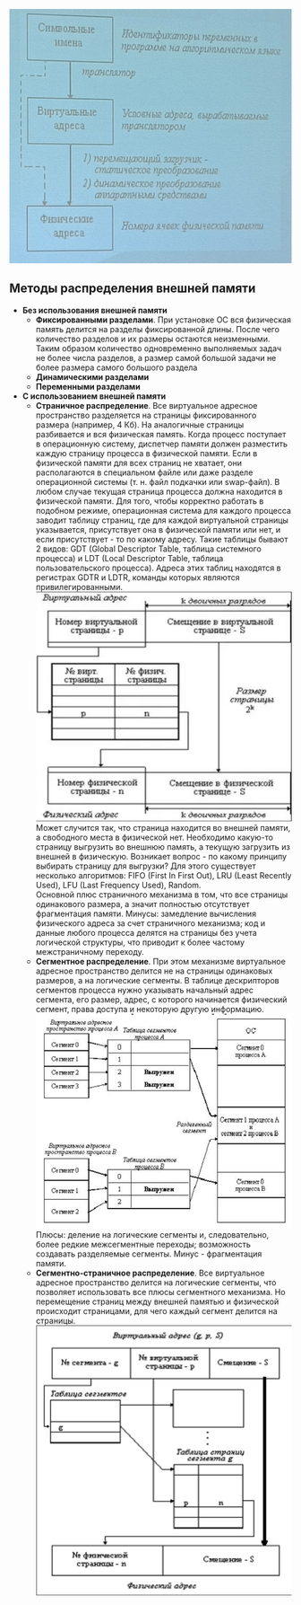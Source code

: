 ![Управление памятью в ОС](../Pictures/06_01.%20Управление%20памятью%20в%20ОС.png)  
## Методы распределения внешней памяти
- **Без использования внешней памяти**
	- **Фиксированными разделами**. При установке ОС вся физическая память делится на разделы фиксированной длины. После чего количество разделов и их размеры остаются неизменными. Таким образом количество одновременно выполняемых задач не более числа разделов, а размер самой большой задачи не более размера самого большого раздела
	- **Динамическими разделами**
	- **Переменными разделами**
- **С использованием внешней памяти**
	- **Страничное распределение**. Все виртуальное адресное пространство разделяется на страницы фиксированного размера (например, 4 Кб). На аналогичные страницы разбивается и вся физическая память. Когда процесс поступает в операционную систему, диспетчер памяти должен разместить каждую страницу процесса в физической памяти. Если в физической памяти для всех страниц не хватает, они располагаются в специальном файле или даже разделе операционной системы (т. н. файл подкачки или swap-файл). В любом случае текущая страница процесса должна находится в физической памяти. Для того, чтобы корректно работать в подобном режиме, операционная система для каждого процесса заводит таблицу страниц, где для каждой виртуальной страницы указывается, присутствует она в физической памяти или нет, и если присутствует - то по какому адресу. Такие таблицы бывают 2 видов: GDT (Global Descriptor Table, таблица системного процесса) и LDT (Local Descriptor Table, таблица пользовательского процесса). Адреса этих таблиц находятся в регистрах GDTR и LDTR, команды которых являются привилегированными.  
		![Страничное распределение](../Pictures/06_02.%20Страничное%20распределение.png)  
		Может случится так, что страница находится во внешней памяти, а свободного места в физической нет. Необходимо какую-то страницу выгрузить во внешнюю память, а текущую загрузить из внешней в физическую. Возникает вопрос - по какому принципу выбирать страницу для выгрузки? Для этого существует несколько алгоритмов: FIFO (First In First Out), LRU (Least Recently Used), LFU (Last Frequency Used), Random.  
		Основной плюс страничного механизма в том, что все страницы одинакового размера, а значит полностью отсутствует фрагментация памяти. Минусы: замедление вычисления физического адреса за счет страничного механизма; код и данные любого процесса делятся на страницы без учета логической структуры, что приводит к более частому межстраничному переходу. 
	- **Сегментное распределение**. При этом механизме виртуальное адресное пространство делится не на страницы одинаковых размеров, а на логические сегменты. В таблице дескрипторов сегментов процесса нужно указывать начальный адрес сегмента, его размер, адрес, с которого начинается физический сегмент, права доступа и некоторую другую информацию.  
	![Сегментное распределение](../Pictures/06_03.%20Сегментное%20распределение.png)  
	Плюсы: деление на логические сегменты и, следовательно, более редкие межсегментные переходы; возможность создавать разделяемые сегменты. Минус - фрагментация памяти.
	- **Сегментно-страничное распределение**. Все виртуальное адресное пространство делится на логические сегменты, что позволяет использовать все плюсы сегментного механизма. Но перемещение страниц между внешней памятью и физической происходит страницами, для чего каждый сегмент делится на страницы.  
	![Сегментно-страничное распределение](../Pictures/06_04.%20Сегментно-страничное%20распределение.png)